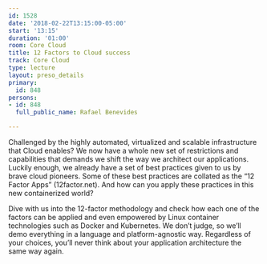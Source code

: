 ```yaml
---
id: 1528
date: '2018-02-22T13:15:00-05:00'
start: '13:15'
duration: '01:00'
room: Core Cloud
title: 12 Factors to Cloud success
track: Core Cloud
type: lecture
layout: preso_details
primary:
  id: 848
persons:
- id: 848
  full_public_name: Rafael Benevides

---
```

Challenged by the highly automated, virtualized and scalable infrastructure that Cloud enables? We now have a whole new set of restrictions and capabilities that demands we shift the way we architect our applications. Luckily enough, we already have a set of best practices given to us by brave cloud pioneers. Some of these best practices are collated as the “12 Factor Apps” (12factor.net). And how can you apply these practices in this new containerized world?

Dive with us into the 12-factor methodology and check how each one of the factors can be applied and even empowered by Linux container technologies such as Docker and Kubernetes. We don’t judge, so we’ll demo everything in a language and platform-agnostic way. Regardless of your choices, you’ll never think about your application architecture the same way again.